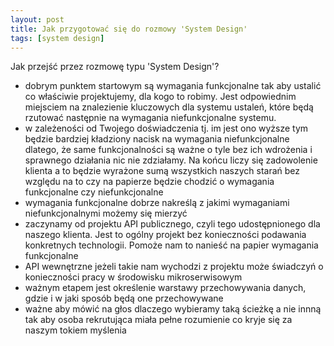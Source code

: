 ```yaml
---
layout: post
title: Jak przygotować się do rozmowy 'System Design'
tags: [system design]
---
```


Jak przejść przez rozmowę typu 'System Design'?
- dobrym punktem startowym są wymagania funkcjonalne tak aby ustalić co właściwie projektujemy, dla kogo to robimy. Jest odpowiednim miejsciem na znalezienie kluczowych dla systemu ustaleń, które będą rzutować następnie na wymagania niefunkcjonalne systemu.
- w zależeności od Twojego doświadczenia tj. im jest ono wyższe tym będzie bardziej kładziony nacisk na wymagania niefunkcjonalne dlatego, że same funkcjonalności są ważne o tyle bez ich wdrożenia i sprawnego działania nic nie zdziałamy. Na końcu liczy się zadowolenie klienta a to będzie wyrażone sumą wszystkich naszych starań bez względu na to czy na papierze będzie chodzić o wymagania funkcjonalne czy niefunkcjonalne
- wymagania funkcjonalne dobrze nakreślą z jakimi wymaganiami niefunkcjonalnymi możemy się mierzyć
- zaczynamy od projektu API publicznego, czyli tego udostępnionego dla naszego klienta. Jest to ogólny projekt bez konieczności podawania konkretnych technologii. Pomoże nam to nanieść na papier wymagania funkcjonalne
- API wewnętrzne jeżeli takie nam wychodzi z projektu może świadczyń o konieczności pracy w środowisku mikroserwisowym
- ważnym etapem jest określenie warstawy przechowywania danych, gdzie i w jaki sposób będą one przechowywane
- ważne aby mówić na głos dlaczego wybieramy taką ścieżkę a nie innną tak aby osoba rekrutująca miała pełne rozumienie co kryje się za naszym tokiem myślenia